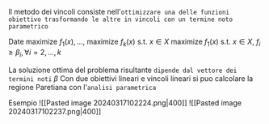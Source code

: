 Il metodo dei vincoli consiste nell'`ottimizzare una delle funzioni obiettivo trasformando le altre in vincoli con un termine noto parametrico`

Date maximize $f_1(x), ...,$ maximize $f_k(x)$ s.t. $x \in X$
maximize $f_1(x)$ s.t. $x \in X$, $f_i \geq \beta  _i, \forall i =2,...,k$

La soluzione ottima del problema risultante `dipende dal vettore dei termini noti` $\beta$
Con due obiettivi lineari e vincoli lineari si puo calcolare la regione Paretiana con l'`analisi parametrica`

Esempio
![[Pasted image 20240317102224.png|400]]
![[Pasted image 20240317102237.png|400]]
